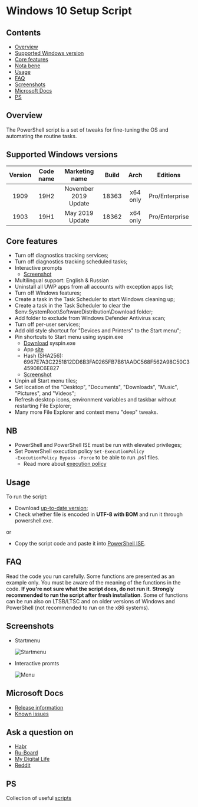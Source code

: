 Windows 10 Setup Script
========================================================

## Contents
- [Overview](#overview)
- [Supported Windows version](#supported-windows-version)
- [Core features](#core-features)
- [Nota bene](#NB)
- [Usage](#usage)
- [FAQ](#faq)
- [Screenshots](#screenshots)
- [Microsoft Docs](#Microsoft-Docs)
- [PS](#ps)
  
## Overview
The PowerShell script is a set of tweaks for fine-tuning the OS and automating the routine tasks.

## Supported Windows versions
|Version|Code name|   Marketing name   |Build|  Arch  |   Editions   |
|:-----:|:-------:|:------------------:|:---:|:------:|:------------:|
| 1909  |  19H2   |November 2019 Update|18363|x64 only|Pro/Enterprise|
| 1903  |  19H1   |   May 2019 Update  |18362|x64 only|Pro/Enterprise|

## Core features
- Turn off diagnostics tracking services;
- Turn off diagnostics tracking scheduled tasks;
- Interactive prompts
  - [Screenshot](#screenshots)
- Multilingual support: English & Russian
- Uninstall all UWP apps from all accounts with exception apps list;
- Turn off Windows features;
- Create a task in the Task Scheduler to start Windows cleaning up;
- Create a task in the Task Scheduler to clear the $env:SystemRoot\SoftwareDistribution\Download folder;
- Add folder to exclude from Windows Defender Antivirus scan;
- Turn off per-user services;
- Add old style shortcut for "Devices and Printers" to the Start menu";
- Pin shortcuts to Start menu using syspin.exe
  - [Download](https://github.com/farag2/Windows-10-Setup-Script/raw/master/Start%20menu%20layout/syspin.exe) syspin.exe 
  - App [site](http://www.technosys.net/products/utils/pintotaskbar)
  - Hash (SHA256): 6967E7A3C2251812DD6B3FA0265FB7B61AADC568F562A98C50C345908C6E827
  - [Screenshot](#screenshots)
- Unpin all Start menu tiles;
- Set location of the "Desktop", "Documents", "Downloads", "Music", "Pictures", and "Videos";
- Refresh desktop icons, environment variables and taskbar without restarting File Explorer;
- Many more File Explorer and context menu "deep" tweaks.

## NB
- PowerShell and PowerShell ISE must be run with elevated privileges;
- Set PowerShell execution policy <code>Set-ExecutionPolicy -ExecutionPolicy Bypass -Force</code> to be able to run .ps1 files.
  - Read more about [execution policy](https://docs.microsoft.com/en-us/powershell/module/microsoft.powershell.core/about/about_execution_policies)
  
## Usage
To run the script:
- Download [up-to-date version](https://github.com/farag2/Setup-Windows-10/releases);
- Check whether file is encoded in **UTF-8 with BOM** and run it through powershell.exe.

or

- Copy the script code and paste it into [PowerShell ISE](https://docs.microsoft.com/en-us/powershell/scripting/components/ise/windows-powershell-integrated-scripting-environment--ise-).

## FAQ
Read the code you run carefully. Some functions are presented as an example only. You must be aware of the meaning of the functions in the code. **If you're not sure what the script does, do not run it**.
**Strongly recommended to run the script after fresh installation**. Some of functions can be run also on LTSB/LTSC and on older versions of Windows and PowerShell (not recommended to run on the x86 systems).

## Screenshots
- Startmenu

  ![Startmenu](https://github.com/farag2/Windows-10-Setup-Script/blob/master/Screenshots/Startmenu.png)

- Interactive promts

  ![Menu](https://github.com/farag2/Windows-10-Setup-Script/blob/master/Screenshots/read-host.png)


## Microsoft Docs
 - [Release information](https://docs.microsoft.com/en-us/windows/release-information)
 - [Known issues](https://docs.microsoft.com/en-us/windows/release-information/status-windows-10-1909)

## Ask a question on
 - [Habr](https://habr.com/en/post/465365/)
 - [Ru-Board](http://forum.ru-board.com/topic.cgi?forum=62&topic=30617#15)
 - [My Digital Life](https://forums.mydigitallife.net/threads/powershell-script-setup-windows-10.80139/)
 - [Reddit](https://www.reddit.com/r/Windows10/comments/ctg8jw/powershell_script_setup_windows_10/)

## PS
Collection of useful [scripts](https://github.com/farag2/Utilities)
